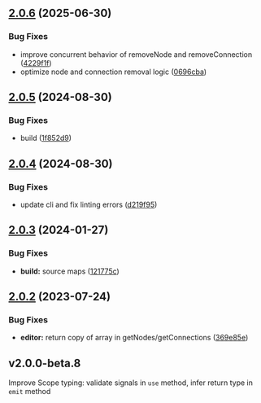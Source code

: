 ## [2.0.6](https://github.com/retejs/rete/compare/v2.0.5...v2.0.6) (2025-06-30)


### Bug Fixes

* improve concurrent behavior of removeNode and removeConnection ([4229f1f](https://github.com/retejs/rete/commit/4229f1f0772a581bce7174080fb05870109bdd62))
* optimize node and connection removal logic ([0696cba](https://github.com/retejs/rete/commit/0696cbaa1a1b3fd2a14cc6dd0312a783300d0fe7))

## [2.0.5](https://github.com/retejs/rete/compare/v2.0.4...v2.0.5) (2024-08-30)


### Bug Fixes

* build ([1f852d9](https://github.com/retejs/rete/commit/1f852d9e491522264d97de396a30d5f0faf2a681))

## [2.0.4](https://github.com/retejs/rete/compare/v2.0.3...v2.0.4) (2024-08-30)


### Bug Fixes

* update cli and fix linting errors ([d219f95](https://github.com/retejs/rete/commit/d219f95cb0d46f79e8d7f5d70e4afcd578f35455))

## [2.0.3](https://github.com/retejs/rete/compare/v2.0.2...v2.0.3) (2024-01-27)


### Bug Fixes

* **build:** source maps ([121775c](https://github.com/retejs/rete/commit/121775c90aac1db449b30284ba996eed1da1a03c))

## [2.0.2](https://github.com/retejs/rete/compare/v2.0.1...v2.0.2) (2023-07-24)


### Bug Fixes

* **editor:** return copy of array in getNodes/getConnections ([369e85e](https://github.com/retejs/rete/commit/369e85e5d661cca5e9de86326c2245c0e2f38d5b))

## v2.0.0-beta.8

Improve Scope typing: validate signals in `use` method, infer return type in `emit` method

